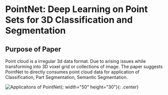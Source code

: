 # PointNet: Deep Learning on Point Sets for 3D Classification and Segmentation

## Purpose of Paper
 <p>Point cloud is a irregular 3d data format. Due to arising issues while transforming into 3D voxel grid or collections of image. The paper suggests PointNet to directly consumes point cloud data for application of Classification, Part Segmentation, Semantic Segmentation.</p>
 
 ![Applicaitons of PointNet](https://user-images.githubusercontent.com/61967107/124243029-58e5eb00-db58-11eb-9fca-f72088ba0bf6.png){: width="50" height="30"}{: .center}
